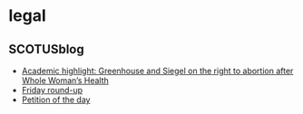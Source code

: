 # legal

## SCOTUSblog
- [Academic highlight:  Greenhouse and Siegel on the right to abortion after Whole Woman’s Health](http://www.scotusblog.com/2016/09/academic-highlight-greenhouse-and-siegel-on-the-right-to-abortion-after-whole-womans-health/)
- [Friday round-up](http://www.scotusblog.com/2016/09/friday-round-up-339/)
- [Petition of the day](http://www.scotusblog.com/2016/09/petition-of-the-day-1002/)



